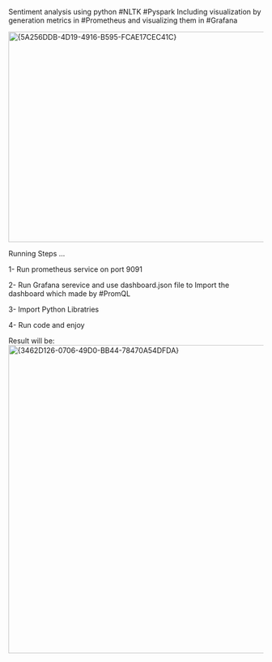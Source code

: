 Sentiment analysis using python 
#NLTK 
#Pyspark 
Including visualization by generation metrics in #Prometheus and visualizing them in #Grafana 

<img width="1367" height="415" alt="{5A256DDB-4D19-4916-B595-FCAE17CEC41C}" src="https://github.com/user-attachments/assets/2ad77843-bb69-4a71-afb5-221f30a041d9" />


Running Steps ...

1- Run prometheus service on port 9091 

2- Run Grafana serevice and use dashboard.json file to Import the dashboard which made by #PromQL 

3- Import Python Libratries 

4- Run code and enjoy 


Result will be: 
<img width="1279" height="608" alt="{3462D126-0706-49D0-BB44-78470A54DFDA}" src="https://github.com/user-attachments/assets/92fcedf4-f08e-48b9-bc45-4d55bdfee99c" />
